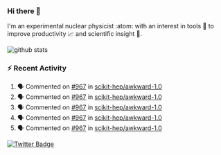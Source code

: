 ### Hi there 👋 

I'm an experimental nuclear physicist :atom: with an interest in tools :wrench: to improve productivity :chart_with_upwards_trend: and scientific insight :telescope:.

![github stats](https://github-readme-stats.vercel.app/api?username=agoose77&show_icons=true&hide_rank=true&hide_title=true&bg_color=30,e76445,904e95&text_color=efe3ec&icon_color=efe3ec)
<!--
**agoose77/agoose77** is a ✨ _special_ ✨ repository because its `README.md` (this file) appears on your GitHub profile.

Here are some ideas to get you started:

- 🔭 I’m currently working on ...
- 🌱 I’m currently learning ...
- 👯 I’m looking to collaborate on ...
- 🤔 I’m looking for help with ...
- 💬 Ask me about ...
- 📫 How to reach me: ...
- 😄 Pronouns: ...
- ⚡ Fun fact: ...
-->

### :zap: Recent Activity
<!--START_SECTION:activity-->
1. 🗣 Commented on [#967](https://github.com/scikit-hep/awkward-1.0/issues/967) in [scikit-hep/awkward-1.0](https://github.com/scikit-hep/awkward-1.0)
2. 🗣 Commented on [#967](https://github.com/scikit-hep/awkward-1.0/issues/967) in [scikit-hep/awkward-1.0](https://github.com/scikit-hep/awkward-1.0)
3. 🗣 Commented on [#967](https://github.com/scikit-hep/awkward-1.0/issues/967) in [scikit-hep/awkward-1.0](https://github.com/scikit-hep/awkward-1.0)
4. 🗣 Commented on [#967](https://github.com/scikit-hep/awkward-1.0/issues/967) in [scikit-hep/awkward-1.0](https://github.com/scikit-hep/awkward-1.0)
5. 🗣 Commented on [#967](https://github.com/scikit-hep/awkward-1.0/issues/967) in [scikit-hep/awkward-1.0](https://github.com/scikit-hep/awkward-1.0)
<!--END_SECTION:activity-->


[![Twitter Badge](https://img.shields.io/twitter/follow/agoose77?style=flat-square&logo=Twitter&logoColor=white&color=cornflowerblue)](https://twitter.com/agoose77)
